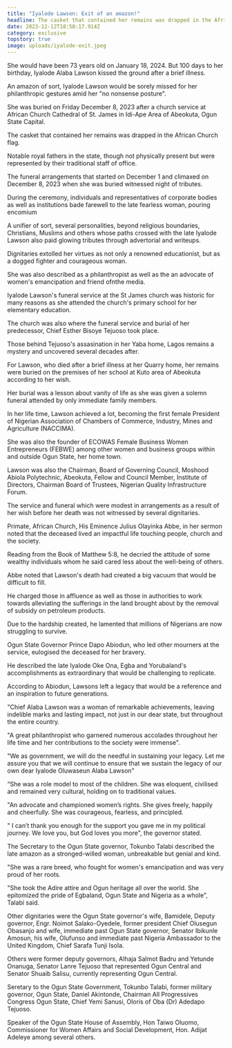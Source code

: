 ```yaml
---
title: "Iyalode Lawson: Exit of an amazon!"
headline: The casket that contained her remains was drapped in the African Church flag.
date: 2023-12-12T18:58:17.914Z
category: exclusive
topstory: true
image: uploads/iyalode-exit.jpeg
---
```

She would have been 73 years old on January 18, 2024. But 100 days to her birthday, Iyalode Alaba Lawson kissed the ground after a brief illness.



An amazon of sort, Iyalode Lawson would be sorely missed for her philanthropic gestures amid her "no nonsense posture".



She was buried on Friday December 8, 2023 after a church service at African Church Cathedral of St. James in Idi-Ape Area of Abeokuta, Ogun State Capital.



The casket that contained her remains was drapped in the African Church flag.



Notable royal fathers in the state,  though not physically present but were represented by their traditional staff of office.



The funeral arrangements that started on December 1 and climaxed on December 8, 2023 when she was buried witnessed night of tributes.



During the ceremony, individuals and representatives of corporate bodies as well as institutions bade farewell to the late fearless woman, pouring encomium



A unifier of sort, several personalities, beyond religious boundaries, Christians, Muslims and others whose paths crossed with the late Iyalode Lawson also paid glowing tributes through advertorial and writeups.



Dignitaries extolled her virtues as not only a renowned educationist, but as a dogged fighter and courageous woman.



She was also described as a philanthropist as well as the an advocate of women's emancipation and friend ofnthe media.



Iyalode Lawson's funeral service at the St James church was historic for many reasons as she attended the church's primary school for her elementary education.



The church was also where the funeral service and burial of her predecessor, Chief Esther Bisoye Tejuoso took place.



Those behind Tejuoso's assasination in her Yaba home, Lagos remains a mystery and uncovered several decades after.



For Lawson, who died after a brief illness at her Quarry home, her remains were buried on the premises of her school at Kuto area of Abeokuta according to her wish.



Her burial was a lesson about vanity of life as she was given a solemn funeral attended by only immediate family members.



In her life time, Lawson achieved a lot, becoming the first female President of Nigerian Association of Chambers of Commerce, Industry, Mines and Agriculture (NACCIMA).



She was also the founder of ECOWAS Female Business Women Entrepreneurs (FEBWE) among other women and business groups within and outside Ogun State, her home town.



Lawson was also the Chairman, Board of Governing Council, Moshood Abiola Polytechnic, Abeokuta, Fellow and Council Member, Institute of Directors, Chairman Board of Trustees, Nigerian Quality Infrastructure Forum.



The service and funeral which were modest in arrangements as a result of her wish before her death was not witnessed by several dignitaries.



Primate, African Church, His Eminence Julius Olayinka Abbe, in her sermon noted that the deceased lived an impactful life touching  people, church and the society.



Reading from the Book of Matthew 5:8, he decried the attitude of some wealthy individuals whom he said cared less about the well-being of others.



Abbe noted that Lawson's death had created a big vacuum that would be difficult to fill.



He charged those in affluence as well as those in authorities to work towards alleviating the sufferings in the land brought about by the removal of subsidy on petroleum products.



Due to the hardship created, he lamented that millions of Nigerians are now struggling to survive.



Ogun State Governor Prince Dapo Abiodun, who led other mourners at the service, eulogised the deceased for her bravery.



He described the late Iyalode Oke Ona, Egba and Yorubaland's accomplishments as extraordinary that would be challenging to replicate.



According to Abiodun, Lawsons left a legacy that would be a reference and an inspiration to future generations.



"Chief Alaba Lawson was a woman of remarkable achievements, leaving indelible marks and lasting impact, not just in our dear state, but throughout the entire country. 



"A great philanthropist who garnered numerous accolades throughout her life time and her contributions to the society were immense".



"We as government, we will do the needful in sustaining your legacy. Let me assure you that we will continue to ensure that we sustain the legacy of our own dear Iyalode Oluwaseun Alaba Lawson"



“She was a role model to most of the children. She was eloquent, civilised and remained very cultural, holding on to traditional values. 



"An advocate and championed women’s rights. She gives freely, happily and cheerfully. She was courageous, fearless, and principled.



" I can’t thank you enough for the support you gave me in my political journey. We love you, but God loves you more", the governor stated.



The Secretary to the Ogun State governor, Tokunbo Talabi described the late amazon as a stronged-willed woman, unbreakable but genial and kind.



"She was a rare breed, who fought for women's emancipation and was very proud of her roots.



"She took the Adire attire and Ogun heritage all over the world. She epitomized the pride of Egbaland, Ogun State and Nigeria as a whole", Talabi said.



Other dignitaries were the Ogun State governor's wife, Bamidele, Deputy governor, Engr. Noimot Salako-Oyedele, former president Chief Olusegun Obasanjo and wife, immediate past Ogun State governor, Senator Ibikunle Amosun, his wife, Olufunso and immediate past Nigeria Ambassador to the United Kingdom, Chief Sarafa Tunji Isola.



Others were former deputy governors, Alhaja Salmot Badru and Yetunde Onanuga, Senator Lanre Tejuoso that represented Ogun Central and Senator Shuaib Salisu, currently  representing Ogun Central.



Seretary to the Ogun State Government, Tokunbo Talabi, former military governor,  Ogun State, Daniel Akintonde, Chairman All Progressives Congress Ogun State, Chief Yemi Sanusi, Oloris of Oba (Dr) Adedapo Tejuoso.



Speaker of the Ogun State House of Assembly, Hon Taiwo Oluomo, Commissioner for Women Affairs and Social Development, Hon. Adijat Adeleye among several others.